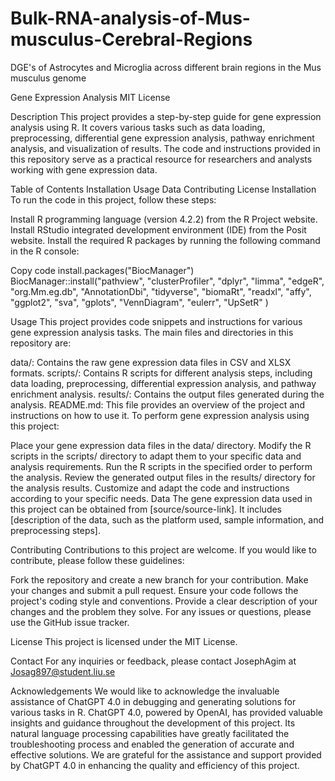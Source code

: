 # Bulk-RNA-analysis-of-Mus-musculus-Cerebral-Regions
DGE's of Astrocytes and Microglia across different brain regions in the Mus musculus genome 

Gene Expression Analysis
MIT License

Description
This project provides a step-by-step guide for gene expression analysis using R. It covers various tasks such as data loading, preprocessing, differential gene expression analysis, pathway enrichment analysis,
and visualization of results. The code and instructions provided in this repository serve as a practical resource for researchers and analysts working with gene expression data.

Table of Contents
Installation
Usage
Data
Contributing
License
Installation
To run the code in this project, follow these steps:

Install R programming language (version 4.2.2) from the R Project website.
Install RStudio integrated development environment (IDE) from the Posit website.
Install the required R packages by running the following command in the R console:

Copy code
install.packages("BiocManager")
BiocManager::install("pathview",
"clusterProfiler",
"dplyr",
"limma",
"edgeR",
"org.Mm.eg.db",
"AnnotationDbi",
"tidyverse",
"biomaRt",
"readxl",
"affy",
"ggplot2",
"sva",
"gplots",
"VennDiagram",
"eulerr",
"UpSetR"
)

Usage
This project provides code snippets and instructions for various gene expression analysis tasks. The main files and directories in this repository are:

data/: Contains the raw gene expression data files in CSV and XLSX formats.
scripts/: Contains R scripts for different analysis steps, including data loading, preprocessing, differential expression analysis, and pathway enrichment analysis.
results/: Contains the output files generated during the analysis.
README.md: This file provides an overview of the project and instructions on how to use it.
To perform gene expression analysis using this project:

Place your gene expression data files in the data/ directory.
Modify the R scripts in the scripts/ directory to adapt them to your specific data and analysis requirements.
Run the R scripts in the specified order to perform the analysis.
Review the generated output files in the results/ directory for the analysis results.
Customize and adapt the code and instructions according to your specific needs.
Data
The gene expression data used in this project can be obtained from [source/source-link]. It includes [description of the data, such as the platform used, sample information, and preprocessing steps].

Contributing
Contributions to this project are welcome. If you would like to contribute, please follow these guidelines:

Fork the repository and create a new branch for your contribution.
Make your changes and submit a pull request.
Ensure your code follows the project's coding style and conventions.
Provide a clear description of your changes and the problem they solve.
For any issues or questions, please use the GitHub issue tracker.

License
This project is licensed under the MIT License.

Contact
For any inquiries or feedback, please contact JosephAgim at Josag897@student.liu.se

Acknowledgements
We would like to acknowledge the invaluable assistance of ChatGPT 4.0 in debugging and generating solutions for various tasks in R. 
ChatGPT 4.0, powered by OpenAI, has provided valuable insights and guidance throughout the development of this project. 
Its natural language processing capabilities have greatly facilitated the troubleshooting process and enabled the generation of accurate and effective solutions.
We are grateful for the assistance and support provided by ChatGPT 4.0 in enhancing the quality and efficiency of this project.
